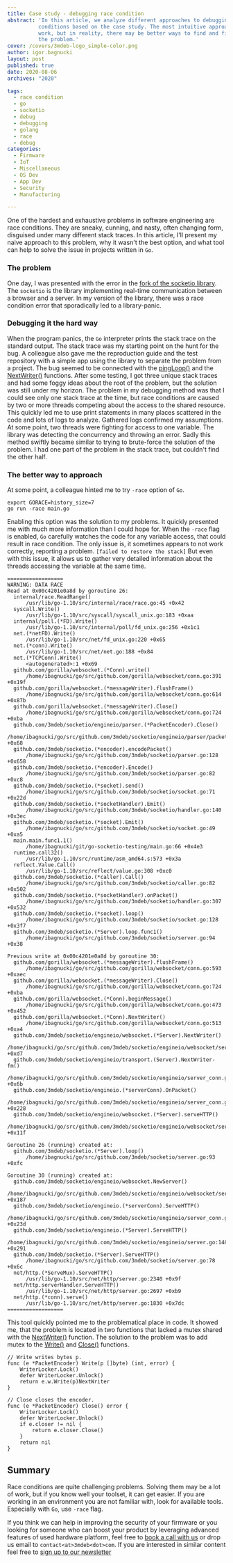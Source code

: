 ```yaml
---
title: Case study - debugging race condition
abstract: 'In this article, we analyze different approaches to debugging race
          conditions based on the case study. The most intuitive approach can
          work, but in reality, there may be better ways to find and fix
          the problem.'
cover: /covers/3mdeb-logo_simple-color.png
author: igor.bagnucki
layout: post
published: true
date: 2020-08-06
archives: "2020"

tags:
  - race condition
  - go
  - socketio
  - debug
  - debugging
  - golang
  - race
  - debug
categories:
  - Firmware
  - IoT
  - Miscellaneous
  - OS Dev
  - App Dev
  - Security
  - Manufacturing

---
```



One of the hardest and exhaustive problems in software engineering are race
conditions. They are sneaky, cunning, and nasty, often changing form, disguised
under many different stack traces. In this article, I'll present my naive
approach to this problem, why it wasn't the best option, and what tool can help
to solve the issue in projects written in `Go`.

### The problem
One day, I was presented with the error in the [fork of the socketio library](https://github.com/3mdeb/socketio).
The `socketio` is the library implementing real-time communication between
a browser and a server. In my version of the library, there was a race condition
error that sporadically led to a library-panic.

### Debugging it the hard way
When the program panics, the `Go` interpreter prints the stack trace on the
standard output. The stack trace was my starting point on the hunt for the bug.
A colleague also gave me the reproduction guide and the test repository with a
simple app using the library to separate the problem from a project.
The bug seemed to be connected with the
[pingLoop()](https://github.com/3mdeb/socketio/blob/5e3badd8466ad335885957abcfdd1cc7aa8fe554/engineio/server_conn.go#L356)
and the
[NextWriter()](https://github.com/3mdeb/socketio/blob/5e3badd8466ad335885957abcfdd1cc7aa8fe554/engineio/websocket/server.go#L57)
functions. After some testing, I got three unique stack traces and had some
foggy ideas about the root of the problem, but the solution was still under my
horizon. The problem in my debugging method was that I could see only one stack
trace at the time, but race conditions are caused by two or more threads
competing about the access to the shared resource. This quickly led me to use
print statements in many places scattered in the code and lots of logs to
analyze. Gathered logs confirmed my assumptions. At some point, two threads were
fighting for access to one variable. The library was detecting the concurrency
and throwing an error. Sadly this method swiftly became similar to trying to
brute-force the solution of the problem. I had one part of the problem in the
stack trace, but couldn't find the other half.

### The better way to approach
At some point, a colleague hinted me to try `-race` option of `Go`.
```
export GORACE=history_size=7
go run -race main.go
```
Enabling this option was the solution to my problems. It quickly presented me
with much more information than I could hope for. When the `-race` flag is
enabled, `Go` carefully watches the code for any variable access, that could
result in race condition. The only issue is, it sometimes appears to not work
correctly, reporting a problem.
`[failed to restore the stack]`
But even with this issue, it allows us to gather very detailed information about
the threads accessing the variable at the same time.
```
==================
WARNING: DATA RACE
Read at 0x00c4201e0a8d by goroutine 26:
  internal/race.ReadRange()
      /usr/lib/go-1.10/src/internal/race/race.go:45 +0x42
  syscall.Write()
      /usr/lib/go-1.10/src/syscall/syscall_unix.go:183 +0xaa
  internal/poll.(*FD).Write()
      /usr/lib/go-1.10/src/internal/poll/fd_unix.go:256 +0x1c1
  net.(*netFD).Write()
      /usr/lib/go-1.10/src/net/fd_unix.go:220 +0x65
  net.(*conn).Write()
      /usr/lib/go-1.10/src/net/net.go:188 +0x84
  net.(*TCPConn).Write()
      <autogenerated>:1 +0x69
  github.com/gorilla/websocket.(*Conn).write()
      /home/ibagnucki/go/src/github.com/gorilla/websocket/conn.go:391 +0x19f
  github.com/gorilla/websocket.(*messageWriter).flushFrame()
      /home/ibagnucki/go/src/github.com/gorilla/websocket/conn.go:614 +0x87b
  github.com/gorilla/websocket.(*messageWriter).Close()
      /home/ibagnucki/go/src/github.com/gorilla/websocket/conn.go:724 +0xba
  github.com/3mdeb/socketio/engineio/parser.(*PacketEncoder).Close()
      /home/ibagnucki/go/src/github.com/3mdeb/socketio/engineio/parser/packet.go:114 +0x68
  github.com/3mdeb/socketio.(*encoder).encodePacket()
      /home/ibagnucki/go/src/github.com/3mdeb/socketio/parser.go:128 +0x658
  github.com/3mdeb/socketio.(*encoder).Encode()
      /home/ibagnucki/go/src/github.com/3mdeb/socketio/parser.go:82 +0xc8
  github.com/3mdeb/socketio.(*socket).send()
      /home/ibagnucki/go/src/github.com/3mdeb/socketio/socket.go:71 +0x22d
  github.com/3mdeb/socketio.(*socketHandler).Emit()
      /home/ibagnucki/go/src/github.com/3mdeb/socketio/handler.go:140 +0x3ec
  github.com/3mdeb/socketio.(*socket).Emit()
      /home/ibagnucki/go/src/github.com/3mdeb/socketio/socket.go:49 +0xa5
  main.main.func1.1()
      /home/ibagnucki/git/go-socketio-testing/main.go:66 +0x4e3
  runtime.call32()
      /usr/lib/go-1.10/src/runtime/asm_amd64.s:573 +0x3a
  reflect.Value.Call()
      /usr/lib/go-1.10/src/reflect/value.go:308 +0xc0
  github.com/3mdeb/socketio.(*caller).Call()
      /home/ibagnucki/go/src/github.com/3mdeb/socketio/caller.go:82 +0x502
  github.com/3mdeb/socketio.(*socketHandler).onPacket()
      /home/ibagnucki/go/src/github.com/3mdeb/socketio/handler.go:307 +0x532
  github.com/3mdeb/socketio.(*socket).loop()
      /home/ibagnucki/go/src/github.com/3mdeb/socketio/socket.go:128 +0x3f7
  github.com/3mdeb/socketio.(*Server).loop.func1()
      /home/ibagnucki/go/src/github.com/3mdeb/socketio/server.go:94 +0x38

Previous write at 0x00c4201e0a8d by goroutine 30:
  github.com/gorilla/websocket.(*messageWriter).flushFrame()
      /home/ibagnucki/go/src/github.com/gorilla/websocket/conn.go:593 +0xaec
  github.com/gorilla/websocket.(*messageWriter).Close()
      /home/ibagnucki/go/src/github.com/gorilla/websocket/conn.go:724 +0xba
  github.com/gorilla/websocket.(*Conn).beginMessage()
      /home/ibagnucki/go/src/github.com/gorilla/websocket/conn.go:473 +0x452
  github.com/gorilla/websocket.(*Conn).NextWriter()
      /home/ibagnucki/go/src/github.com/gorilla/websocket/conn.go:513 +0xa4
  github.com/3mdeb/socketio/engineio/websocket.(*Server).NextWriter()
      /home/ibagnucki/go/src/github.com/3mdeb/socketio/engineio/websocket/server.go:65 +0xd7
  github.com/3mdeb/socketio/engineio/transport.(Server).NextWriter-fm()
      /home/ibagnucki/go/src/github.com/3mdeb/socketio/engineio/server_conn.go:207 +0x6b
  github.com/3mdeb/socketio/engineio.(*serverConn).OnPacket()
      /home/ibagnucki/go/src/github.com/3mdeb/socketio/engineio/server_conn.go:219 +0x228
  github.com/3mdeb/socketio/engineio/websocket.(*Server).serveHTTP()
      /home/ibagnucki/go/src/github.com/3mdeb/socketio/engineio/websocket/server.go:99 +0x11f

Goroutine 26 (running) created at:
  github.com/3mdeb/socketio.(*Server).loop()
      /home/ibagnucki/go/src/github.com/3mdeb/socketio/server.go:93 +0xfc

Goroutine 30 (running) created at:
  github.com/3mdeb/socketio/engineio/websocket.NewServer()
      /home/ibagnucki/go/src/github.com/3mdeb/socketio/engineio/websocket/server.go:48 +0x187
  github.com/3mdeb/socketio/engineio.(*serverConn).ServeHTTP()
      /home/ibagnucki/go/src/github.com/3mdeb/socketio/engineio/server_conn.go:185 +0x23d
  github.com/3mdeb/socketio/engineio.(*Server).ServeHTTP()
      /home/ibagnucki/go/src/github.com/3mdeb/socketio/engineio/server.go:148 +0x291
  github.com/3mdeb/socketio.(*Server).ServeHTTP()
      /home/ibagnucki/go/src/github.com/3mdeb/socketio/server.go:78 +0x6c
  net/http.(*ServeMux).ServeHTTP()
      /usr/lib/go-1.10/src/net/http/server.go:2340 +0x9f
  net/http.serverHandler.ServeHTTP()
      /usr/lib/go-1.10/src/net/http/server.go:2697 +0xb9
  net/http.(*conn).serve()
      /usr/lib/go-1.10/src/net/http/server.go:1830 +0x7dc
==================
```
This tool quickly pointed me to the problematical place in code.
It showed me, that the problem is located in two functions that lacked a mutex
shared with the
[NextWriter()](https://github.com/3mdeb/socketio/blob/5e3badd8466ad335885957abcfdd1cc7aa8fe554/engineio/websocket/server.go#L57)
function.
The solution to the problem was to add mutex to the
[Write()](https://github.com/3mdeb/socketio/blob/5e3badd8466ad335885957abcfdd1cc7aa8fe554/engineio/parser/packet.go#L107)
and
[Close()](https://github.com/3mdeb/socketio/blob/5e3badd8466ad335885957abcfdd1cc7aa8fe554/engineio/parser/packet.go#L112)
functions.
```
// Write writes bytes p.
func (e *PacketEncoder) Write(p []byte) (int, error) {
    WriterLocker.Lock()
    defer WriterLocker.Unlock()
    return e.w.Write(p)NextWriter
}

// Close closes the encoder.
func (e *PacketEncoder) Close() error {
    WriterLocker.Lock()
    defer WriterLocker.Unlock()
    if e.closer != nil {
        return e.closer.Close()
    }
    return nil
}
```

## Summary
Race conditions are quite challenging problems. Solving them may be a lot of
work, but if you know well your toolset, it can get easier. If you are working
in an environment you are not familiar with, look for available tools.
Especially with `Go`, use `-race` flag.

If you think we can help in improving the security of your firmware or you
looking for someone who can boost your product by leveraging advanced features
of used hardware platform, feel free to [book a call with us](https://calendly.com/3mdeb/consulting-remote-meeting)
or drop us email to `contact<at>3mdeb<dot>com`. If you are interested in similar
content feel free to [sign up to our newsletter](http://eepurl.com/gfoekD)

